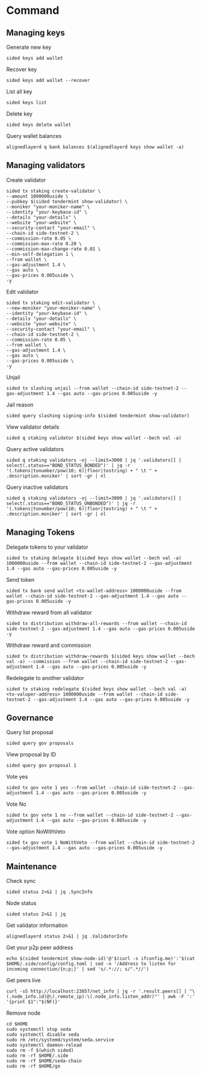 # Command

## Managing keys
Generate new key
```
sided keys add wallet

```
Recover key
```
sided keys add wallet --recover

```
List all key
```
sided keys list

```
Delete key
```
sided keys delete wallet
```


Query wallet balances
```
alignedlayerd q bank balances $(alignedlayerd keys show wallet -a)
```

## Managing validators
Create validator

```
sided tx staking create-validator \
--amount 1000000uside \
--pubkey $(sided tendermint show-validator) \
--moniker "your-moniker-name" \
--identity "your-keybase-id" \
--details "your-details" \
--website "your-website" \
--security-contact "your-email" \
--chain-id side-testnet-2 \
--commission-rate 0.05 \
--commission-max-rate 0.20 \
--commission-max-change-rate 0.01 \
--min-self-delegation 1 \
--from wallet \
--gas-adjustment 1.4 \
--gas auto \
--gas-prices 0.005uside \
-y
```

Edit validator
```
sided tx staking edit-validator \
--new-moniker "your-moniker-name" \
--identity "your-keybase-id" \
--details "your-details" \
--website "your-website" \
--security-contact "your-email" \
--chain-id side-testnet-2 \
--commission-rate 0.05 \
--from wallet \
--gas-adjustment 1.4 \
--gas auto \
--gas-prices 0.005uside \
-y
```
Unjail
```
sided tx slashing unjail --from wallet --chain-id side-testnet-2 --gas-adjustment 1.4 --gas auto --gas-prices 0.005uside -y

```

Jail reason

```
sided query slashing signing-info $(sided tendermint show-validator)
```


View validator details
```
sided q staking validator $(sided keys show wallet --bech val -a)

```
Query active validators
```
sided q staking validators -oj --limit=3000 | jq '.validators[] | select(.status=="BOND_STATUS_BONDED")' | jq -r '(.tokens|tonumber/pow(10; 6)|floor|tostring) + " \t " + .description.moniker' | sort -gr | nl
```
Query inactive validators
```
sided q staking validators -oj --limit=3000 | jq '.validators[] | select(.status=="BOND_STATUS_UNBONDED")' | jq -r '(.tokens|tonumber/pow(10; 6)|floor|tostring) + " \t " + .description.moniker' | sort -gr | nl
```

## Managing Tokens
Delegate tokens to your validator
```
sided tx staking delegate $(sided keys show wallet --bech val -a) 1000000uside --from wallet --chain-id side-testnet-2 --gas-adjustment 1.4 --gas auto --gas-prices 0.005uside -y
```
Send token
```
sided tx bank send wallet <to-wallet-address> 1000000uside --from wallet --chain-id side-testnet-2 --gas-adjustment 1.4 --gas auto --gas-prices 0.005uside -y
```
Withdraw reward from all validator
```
sided tx distribution withdraw-all-rewards --from wallet --chain-id side-testnet-2 --gas-adjustment 1.4 --gas auto --gas-prices 0.005uside -y
```
Withdraw reward and commission
```
sided tx distribution withdraw-rewards $(sided keys show wallet --bech val -a) --commission --from wallet --chain-id side-testnet-2 --gas-adjustment 1.4 --gas auto --gas-prices 0.005uside -y
```
Redelegate to another validator
```
sided tx staking redelegate $(sided keys show wallet --bech val -a) <to-valoper-address> 1000000uside --from wallet --chain-id side-testnet-2 --gas-adjustment 1.4 --gas auto --gas-prices 0.005uside -y
```

## Governance
Query list proposal
```
sided query gov proposals
```
View proposal by ID
```
sided query gov proposal 1
```
Vote yes
```
sided tx gov vote 1 yes --from wallet --chain-id side-testnet-2 --gas-adjustment 1.4 --gas auto --gas-prices 0.005uside -y
```
Vote No
```
sided tx gov vote 1 no --from wallet --chain-id side-testnet-2 --gas-adjustment 1.4 --gas auto --gas-prices 0.005uside -y
```

Vote option NoWithVeto
```
sided tx gov vote 1 NoWithVeto --from wallet --chain-id side-testnet-2 --gas-adjustment 1.4 --gas auto --gas-prices 0.005uside -y
```

## Maintenance
Check sync
```
sided status 2>&1 | jq .SyncInfo
```
Node status
```
sided status 2>&1 | jq
```
Get validator information
```
alignedlayerd status 2>&1 | jq .ValidatorInfo
```
Get your p2p peer address
```
echo $(sided tendermint show-node-id)'@'$(curl -s ifconfig.me)':'$(cat $HOME/.side/config/config.toml | sed -n '/Address to listen for incoming connection/{n;p;}' | sed 's/.*://; s/".*//')
```
Get peers live
```
curl -sS http://localhost:23857/net_info | jq -r '.result.peers[] | "\(.node_info.id)@\(.remote_ip):\(.node_info.listen_addr)"' | awk -F ':' '{print $1":"$(NF)}'
```

Remove node 
```
cd $HOME
sudo systemctl stop seda
sudo systemctl disable seda
sudo rm /etc/systemd/system/seda.service
sudo systemctl daemon-reload
sudo rm -f $(which sided)
sudo rm -rf $HOME/.side
sudo rm -rf $HOME/seda-chain
sudo rm -rf $HOME/go
```

